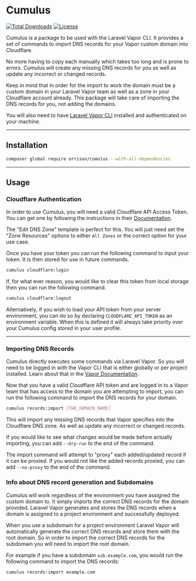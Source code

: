 # Cumulus

[![Total Downloads](https://img.shields.io/packagist/dt/orrison/cumulus.svg?style=flat-square)](https://packagist.org/packages/orrison/cumulus)
[![License](http://poser.pugx.org/orrison/cumulus/license)](https://packagist.org/packages/orrison/cumulus)

Cumulus is a package to be used with the Laravel Vapor CLI. It provides a set of commands to import DNS records for your Vapor custom domain into Cloudflare.

No more having to copy each manually which takes too long and is prone to errors. Cumulus will create any missing DNS records for you as well as update any incorrect or changed records.

Keep in mind that in order for the import to work the domain must be a custom domain in your Laravel Vapor team as well as a zone in your Cloudflare account already. This package will take care of importing the DNS records for you, not adding the domains.

You will also need to have [Laravel Vapor CLI](https://docs.vapor.build/1.0/introduction.html#installing-the-vapor-cli) installed and authenticated on your machine.

---

## Installation
```bash
composer global require orrison/cumulus --with-all-dependencies
```

---

## Usage

### Cloudflare Authentication
In order to use Cumulus, you will need a valid Cloudflare API Access Token. You can get one by following the instructions in their [Documentation](https://developers.cloudflare.com/api/tokens/create).

The "Edit DNS Zone" template is perfect for this. You will just need set the "Zone Resources" options to either `All Zones` or the correct option for your use case.

Once you have your token you can run the following command to input your token. It is then stored for use in future commands.
```bash
cumulus cloudflare:login
```
If, for what ever reason, you would like to clear this token from local storage then you can run the following command.
```bash
cumulus cloudflare:logout
```

Alternatively, if you wish to load your API token from your server environment, you can do so by declaring `CLOUDFLARE_API_TOKEN` as an environment variable. When this is defined it will always take priority over your Cumulus config stored in your user profile.

---

### Importing DNS Records
Cumulus directly executes some commands via Laravel Vapor. So you will need to be logged in with the Vapor CLI that is either globally or per project installed. Learn about that in the [Vapor Documentation](https://docs.vapor.build/1.0/introduction.html#installing-the-vapor-cli).

Now that you have a valid Cloudflare API token and are logged in to a Vapor team that has access to the domain you are attempting to import, you can run the following command to import the DNS records for your domain.
```bash
cumulus records:import [THE_DOMAIN_NAME]
```
This will import any missing DNS records that Vapor specifies into the Cloudflare DNS zone. As well as update any incorrect or changed records.

If you would like to see what changes would be made before actually importing, you can add `--dry-run` to the end of the command.

The import command will attempt to "proxy" each added/updated record if it can be proxied. If you would not like the added records proxied, you can add `--no-proxy` to the end of the command.

### Info about DNS record generation and Subdomains

Cumulus will work regardless of the environment you have assigned the custom domain to. It simply imports the correct DNS records for the domain provided. Laravel Vapor generates and stores the DNS records when a domain is assigned to a project environment and successfully deployed.

When you use a subdomain for a project environment Laravel Vapor will automatically generate the correct DNS records and store them with the root domain. So in order to import the correct DNS records for the subdomain you will need to import the root domain.

For example if you have a subdomain `sub.example.com`, you would run the following command to import the DNS records:
```bash
cumulus records:import example.com
```
